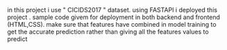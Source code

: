 in this project i use " CICIDS2017 " dataset.
using FASTAPI i deployed this project .
sample code givem for deployment in both backend and frontend (HTML,CSS).
make sure that features have combined in model training to get the accurate prediction rather than giving all the features values to predict
